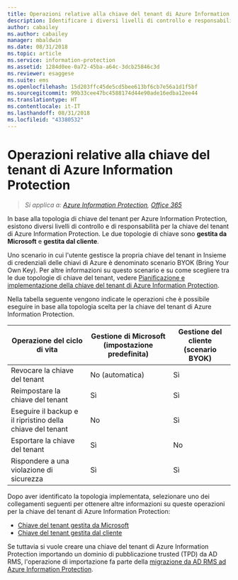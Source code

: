 ```yaml
---
title: Operazioni relative alla chiave del tenant di Azure Information Protection
description: Identificare i diversi livelli di controllo e responsabilità per la chiave del tenant di Azure Information Protection.
author: cabailey
ms.author: cabailey
manager: mbaldwin
ms.date: 08/31/2018
ms.topic: article
ms.service: information-protection
ms.assetid: 1284d0ee-0a72-45ba-a64c-3dcb25846c3d
ms.reviewer: esaggese
ms.suite: ems
ms.openlocfilehash: 15d203ffc45de5cd5bee613bf6cb7e56a1d1f5bf
ms.sourcegitcommit: 99b33cee47bc4588174d44e90ade16edba12ee44
ms.translationtype: HT
ms.contentlocale: it-IT
ms.lasthandoff: 08/31/2018
ms.locfileid: "43380532"
---
```

# <a name="operations-for-your-azure-information-protection-tenant-key"></a>Operazioni relative alla chiave del tenant di Azure Information Protection

>*Si applica a: [Azure Information Protection](https://azure.microsoft.com/pricing/details/information-protection), [Office 365](http://download.microsoft.com/download/E/C/F/ECF42E71-4EC0-48FF-AA00-577AC14D5B5C/Azure_Information_Protection_licensing_datasheet_EN-US.pdf)*

In base alla topologia di chiave del tenant per Azure Information Protection, esistono diversi livelli di controllo e di responsabilità per la chiave del tenant di Azure Information Protection. Le due topologie di chiave sono **gestita da Microsoft** e **gestita dal cliente**.

Uno scenario in cui l'utente gestisce la propria chiave del tenant in Insieme di credenziali delle chiavi di Azure è denominato scenario BYOK (Bring Your Own Key). Per altre informazioni su questo scenario e su come scegliere tra le due topologie di chiave del tenant, vedere [Pianificazione e implementazione della chiave del tenant di Azure Information Protection](plan-implement-tenant-key.md).

Nella tabella seguente vengono indicate le operazioni che è possibile eseguire in base alla topologia scelta per la chiave del tenant di Azure Information Protection.

|Operazione del ciclo di vita|Gestione di Microsoft (impostazione predefinita)|Gestione del cliente (scenario BYOK)|
|-----------------------|-------------------------------|---------------------------|
|Revocare la chiave del tenant|No (automatica)|Sì|
|Reimpostare la chiave del tenant|Sì|Sì|
|Eseguire il backup e il ripristino della chiave del tenant|No|Sì|
|Esportare la chiave del tenant|Sì|No|
|Rispondere a una violazione di sicurezza|Sì|Sì|

Dopo aver identificato la topologia implementata, selezionare uno dei collegamenti seguenti per ottenere altre informazioni su queste operazioni per la chiave del tenant di Azure Information Protection:

- [Chiave del tenant gestita da Microsoft](operations-microsoft-managed-tenant-key.md)
- [Chiave del tenant gestita dal cliente](operations-customer-managed-tenant-key.md)

Se tuttavia si vuole creare una chiave del tenant di Azure Information Protection importando un dominio di pubblicazione trusted (TPD) da AD RMS, l'operazione di importazione fa parte della [migrazione da AD RMS ad Azure Information Protection](migrate-from-ad-rms-to-azure-rms.md).  

